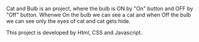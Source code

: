 Cat and Bulb is an project, where the bulb is ON by "On" button and OFF by "Off" button. Whenwe On the bulb we can see a cat and when Off the bulb we can see only the eyes of cat and cat gets hide.

This project is developed by Html, CSS and Javascript.



